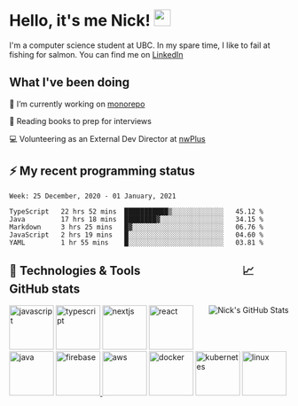 
# Hello, it's me Nick! <img src="https://raw.githubusercontent.com/MartinHeinz/MartinHeinz/master/wave.gif" width="30px">

I'm a computer science student at UBC. In my spare time, I like to fail at fishing for salmon. You can find me on [LinkedIn](https://www.linkedin.com/in/nicholas-wong-a0a51510a/)

## What I've been doing
🔭 I’m currently working on [monorepo](https://github.com/nwplus/monorepo)

📖 Reading books to prep for interviews

💻 Volunteering as an External Dev Director at [nwPlus](https://www.facebook.com/nwplusubc/)

## ⚡️ My recent programming status
<!--START_SECTION:waka-->
```text
Week: 25 December, 2020 - 01 January, 2021

TypeScript   22 hrs 52 mins  ███████████▒░░░░░░░░░░░░░   45.12 % 
Java         17 hrs 18 mins  ████████▓░░░░░░░░░░░░░░░░   34.15 % 
Markdown     3 hrs 25 mins   █▓░░░░░░░░░░░░░░░░░░░░░░░   06.76 % 
JavaScript   2 hrs 19 mins   █░░░░░░░░░░░░░░░░░░░░░░░░   04.60 % 
YAML         1 hr 55 mins    █░░░░░░░░░░░░░░░░░░░░░░░░   03.81 % 
```
<!--END_SECTION:waka-->



## 🔧 Technologies & Tools &nbsp;&nbsp;&nbsp;&nbsp;&nbsp;&nbsp;&nbsp;&nbsp;&nbsp;&nbsp;&nbsp;&nbsp;&nbsp;&nbsp;&nbsp;&nbsp;&nbsp;&nbsp;&nbsp;&nbsp;&nbsp;&nbsp;&nbsp;&nbsp;&nbsp;&nbsp;&nbsp;&nbsp;&nbsp;&nbsp;&nbsp;&nbsp;&nbsp;&nbsp;&nbsp;&nbsp;📈 GitHub stats
<a href="https://github.com/kozr/kozr">
  <img align="right" src="https://github-readme-stats.vercel.app/api?username=kozr&show_icons=true&line_height=27&count_private=true&title_color=ffffff&text_color=c9cacc&icon_color=2bbc8a&bg_color=1d1f21" alt="Nick's GitHub Stats" />
</a>
<a href="https://developer.mozilla.org/en-US/docs/Web/JavaScript" target="_blank" rel="noreferrer"><img class="mb-4 mr-4 h-6 w-6 sm:h-10 sm:w-10" src="https://devicons.github.io/devicon/devicon.git/icons/javascript/javascript-original.svg" alt="javascript" width="80" height="80"></a>
<a href="https://www.typescriptlang.org/" target="_blank" rel="noreferrer"><img class="mb-4 mr-4 h-6 w-6 sm:h-10 sm:w-10" src="https://devicons.github.io/devicon/devicon.git/icons/typescript/typescript-original.svg" alt="typescript" width="80" height="80"></a>
<a href="https://nextjs.org/" target="_blank" rel="noreferrer"><img class="mb-4 mr-4 h-6 w-6 sm:h-10 sm:w-10" src="https://cdn.worldvectorlogo.com/logos/nextjs-3.svg" alt="nextjs" width="80" height="80"></a>
<a href="https://reactjs.org/" target="_blank" rel="noreferrer"><img class="mb-4 mr-4 h-6 w-6 sm:h-10 sm:w-10" src="https://devicons.github.io/devicon/devicon.git/icons/react/react-original-wordmark.svg" alt="react" width="80" height="80"></a>
<a href="https://www.java.com" target="_blank" rel="noreferrer"><img class="mb-4 mr-4 h-6 w-6 sm:h-10 sm:w-10" src="https://devicons.github.io/devicon/devicon.git/icons/java/java-original-wordmark.svg" alt="java" width="80" height="80"></a>
<a href="https://firebase.google.com/" target="_blank"> <img src="https://www.vectorlogo.zone/logos/firebase/firebase-icon.svg" alt="firebase" width="80" height="80"/> </a> 
<a href="https://aws.amazon.com" target="_blank" rel="noreferrer"><img class="mb-4 mr-4 h-6 w-6 sm:h-10 sm:w-10" src="https://www.jamroom.net/networkmarket/image/market_image/537/large/_v=cec181567613383" alt="aws" width="80" height="80"></a>
<a href="https://www.docker.com/" target="_blank" rel="noreferrer"><img class="mb-4 mr-4 h-6 w-6 sm:h-10 sm:w-10" src="https://devicons.github.io/devicon/devicon.git/icons/docker/docker-original-wordmark.svg" alt="docker" width="80" height="80"></a>
<a href="https://kubernetes.io" target="_blank" rel="noreferrer"><img class="mb-4 mr-4 h-6 w-6 sm:h-10 sm:w-10" src="https://www.vectorlogo.zone/logos/kubernetes/kubernetes-icon.svg" alt="kubernetes" width="80" height="80"></a>
<a href="https://www.linux.org/" target="_blank" rel="noreferrer"><img class="mb-4 mr-4 h-6 w-6 sm:h-10 sm:w-10" src="https://devicons.github.io/devicon/devicon.git/icons/linux/linux-original.svg" alt="linux" width="80" height="80"></a>
